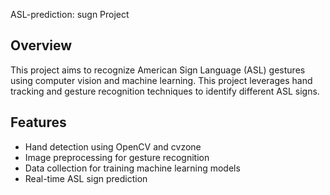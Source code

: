 ASL-prediction: sugn Project

## Overview
This project aims to recognize American Sign Language (ASL) gestures using computer vision and machine learning. This project leverages hand tracking and gesture recognition techniques to identify different ASL signs.

## Features
- Hand detection using OpenCV and cvzone
- Image preprocessing for gesture recognition
- Data collection for training machine learning models
- Real-time ASL sign prediction
